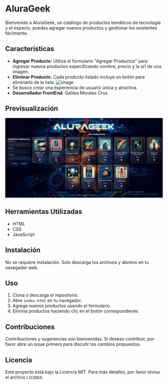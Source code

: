 # AluraGeek

Bienvenido a AluraGeek, un catálogo de productos temáticos de tecnología y el espacio, puedes agregar nuevos productos y gestionar los existentes fácilmente.

## Características

- **Agregar Producto:** Utiliza el formulario "Agregar Productos" para ingresar nuevos productos especificando nombre, precio y la url de una imagen.
- **Eliminar Producto:** Cada producto listado incluye un botón para eliminarlo de la lista:
  ![image](https://github.com/user-attachments/assets/a4abf341-6ce5-4bee-aeb7-eeb39978528e)
-  Se busco crear una experiencia de usuario única y atractiva.
- **Desarrollador FrontEnd:** Galilea Morales Cruz

## Previsualización

![Captura de pantalla 1](https://github.com/gali-morales/AluraGeek/blob/main/img/Cap_alura_geek.jpg?raw=true)

## Herramientas Utilizadas

- HTML
- CSS
- JavaScript

## Instalación

No se requiere instalación. Solo descarga los archivos y ábrelos en tu navegador web.

## Uso

1. Clona o descarga el repositorio.
2. Abre `index.html` en tu navegador.
3. Agrega nuevos productos usando el formulario.
4. Elimina productos haciendo clic en el botón correspondiente.

## Contribuciones

Contribuciones y sugerencias son bienvenidas. Si deseas contribuir, por favor abre un issue primero para discutir los cambios propuestos.

## Licencia

Este proyecto está bajo la Licencia MIT. Para más detalles, por favor revisa el archivo `LICENSE`.

